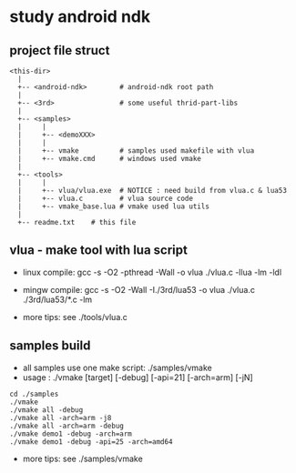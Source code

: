 study android ndk
===========

project file struct
-----------

```
<this-dir>
  |
  +-- <android-ndk>        # android-ndk root path
  |
  +-- <3rd>                # some useful thrid-part-libs
  |
  +-- <samples>
  |     |
  |     +-- <demoXXX>
  |     |
  |     +-- vmake          # samples used makefile with vlua
  |     +-- vmake.cmd      # windows used vmake
  |
  +-- <tools>
  |     |
  |     +-- vlua/vlua.exe  # NOTICE : need build from vlua.c & lua53
  |     +-- vlua.c         # vlua source code
  |     +-- vmake_base.lua # vmake used lua utils
  |
  +-- readme.txt	# this file
```

vlua - make tool with lua script
-----------

* linux compile: gcc -s -O2 -pthread -Wall -o vlua ./vlua.c -llua -lm -ldl
* mingw compile: gcc -s -O2 -Wall -I./3rd/lua53 -o vlua ./vlua.c ./3rd/lua53/*.c -lm

* more tips: see ./tools/vlua.c

samples build
-----------

* all samples use one make script: ./samples/vmake
* usage : ./vmake [target] [-debug] [-api=21] [-arch=arm] [-jN] 

```
cd ./samples
./vmake
./vmake all -debug
./vmake all -arch=arm -j8
./vmake all -arch=arm -debug
./vmake demo1 -debug -arch=arm
./vmake demo1 -debug -api=25 -arch=amd64
```

* more tips: see ./samples/vmake

